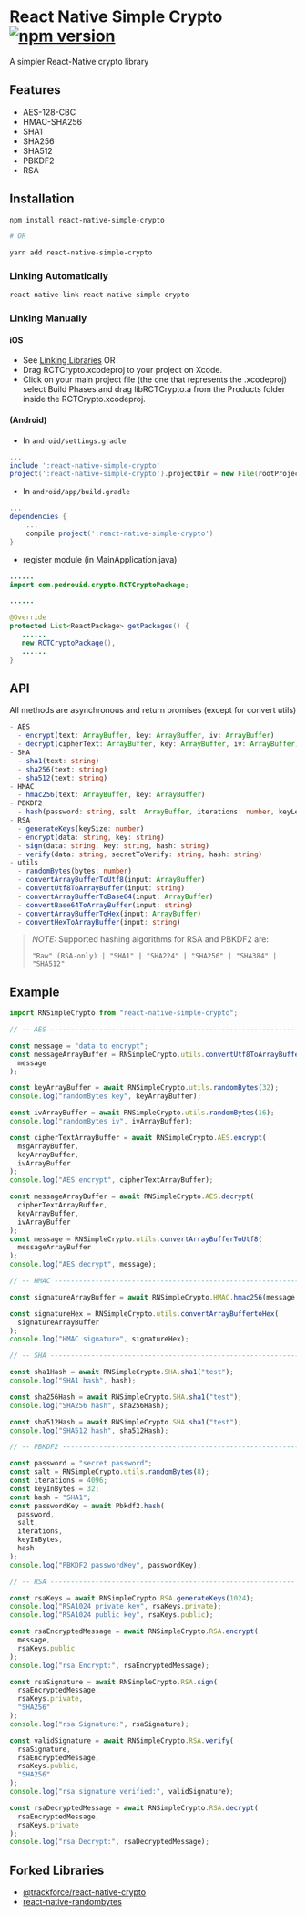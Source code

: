 # React Native Simple Crypto [![npm version](https://badge.fury.io/js/react-native-simple-crypto.svg)](https://badge.fury.io/js/react-native-simple-crypto)

A simpler React-Native crypto library

## Features

- AES-128-CBC
- HMAC-SHA256
- SHA1
- SHA256
- SHA512
- PBKDF2
- RSA

## Installation

```bash
npm install react-native-simple-crypto

# OR

yarn add react-native-simple-crypto
```

### Linking Automatically

```bash
react-native link react-native-simple-crypto
```

### Linking Manually

#### iOS

- See [Linking Libraries](http://facebook.github.io/react-native/docs/linking-libraries-ios.html)
  OR
- Drag RCTCrypto.xcodeproj to your project on Xcode.
- Click on your main project file (the one that represents the .xcodeproj) select Build Phases and drag libRCTCrypto.a from the Products folder inside the RCTCrypto.xcodeproj.

#### (Android)

- In `android/settings.gradle`

```gradle
...
include ':react-native-simple-crypto'
project(':react-native-simple-crypto').projectDir = new File(rootProject.projectDir, '../node_modules/react-native-simple-crypto/android')
```

- In `android/app/build.gradle`

```gradle
...
dependencies {
    ...
    compile project(':react-native-simple-crypto')
}
```

- register module (in MainApplication.java)

```java
......
import com.pedrouid.crypto.RCTCryptoPackage;

......

@Override
protected List<ReactPackage> getPackages() {
   ......
   new RCTCryptoPackage(),
   ......
}
```

## API

All methods are asynchronous and return promises (except for convert utils)

```typescript
- AES
  - encrypt(text: ArrayBuffer, key: ArrayBuffer, iv: ArrayBuffer)
  - decrypt(cipherText: ArrayBuffer, key: ArrayBuffer, iv: ArrayBuffer)
- SHA
  - sha1(text: string)
  - sha256(text: string)
  - sha512(text: string)
- HMAC
  - hmac256(text: ArrayBuffer, key: ArrayBuffer)
- PBKDF2
  - hash(password: string, salt: ArrayBuffer, iterations: number, keyLength: number, hash: string)
- RSA
  - generateKeys(keySize: number)
  - encrypt(data: string, key: string)
  - sign(data: string, key: string, hash: string)
  - verify(data: string, secretToVerify: string, hash: string)
- utils
  - randomBytes(bytes: number)
  - convertArrayBufferToUtf8(input: ArrayBuffer)
  - convertUtf8ToArrayBuffer(input: string)
  - convertArrayBufferToBase64(input: ArrayBuffer)
  - convertBase64ToArrayBuffer(input: string)
  - convertArrayBufferToHex(input: ArrayBuffer)
  - convertHexToArrayBuffer(input: string)
```

> _NOTE:_ Supported hashing algorithms for RSA and PBKDF2 are:
>
> `"Raw" (RSA-only) | "SHA1" | "SHA224" | "SHA256" | "SHA384" | "SHA512"`

## Example

```javascript
import RNSimpleCrypto from "react-native-simple-crypto";

// -- AES ------------------------------------------------------------- //

const message = "data to encrypt";
const messageArrayBuffer = RNSimpleCrypto.utils.convertUtf8ToArrayBuffer(
  message
);

const keyArrayBuffer = await RNSimpleCrypto.utils.randomBytes(32);
console.log("randomBytes key", keyArrayBuffer);

const ivArrayBuffer = await RNSimpleCrypto.utils.randomBytes(16);
console.log("randomBytes iv", ivArrayBuffer);

const cipherTextArrayBuffer = await RNSimpleCrypto.AES.encrypt(
  msgArrayBuffer,
  keyArrayBuffer,
  ivArrayBuffer
);
console.log("AES encrypt", cipherTextArrayBuffer);

const messageArrayBuffer = await RNSimpleCrypto.AES.decrypt(
  cipherTextArrayBuffer,
  keyArrayBuffer,
  ivArrayBuffer
);
const message = RNSimpleCrypto.utils.convertArrayBufferToUtf8(
  messageArrayBuffer
);
console.log("AES decrypt", message);

// -- HMAC ------------------------------------------------------------ //

const signatureArrayBuffer = await RNSimpleCrypto.HMAC.hmac256(message, key);

const signatureHex = RNSimpleCrypto.utils.convertArrayBuffertoHex(
  signatureArrayBuffer
);
console.log("HMAC signature", signatureHex);

// -- SHA ------------------------------------------------------------- //

const sha1Hash = await RNSimpleCrypto.SHA.sha1("test");
console.log("SHA1 hash", hash);

const sha256Hash = await RNSimpleCrypto.SHA.sha1("test");
console.log("SHA256 hash", sha256Hash);

const sha512Hash = await RNSimpleCrypto.SHA.sha1("test");
console.log("SHA512 hash", sha512Hash);

// -- PBKDF2 ---------------------------------------------------------- //

const password = "secret password";
const salt = RNSimpleCrypto.utils.randomBytes(8);
const iterations = 4096;
const keyInBytes = 32;
const hash = "SHA1";
const passwordKey = await Pbkdf2.hash(
  password,
  salt,
  iterations,
  keyInBytes,
  hash
);
console.log("PBKDF2 passwordKey", passwordKey);

// -- RSA ------------------------------------------------------------ //

const rsaKeys = await RNSimpleCrypto.RSA.generateKeys(1024);
console.log("RSA1024 private key", rsaKeys.private);
console.log("RSA1024 public key", rsaKeys.public);

const rsaEncryptedMessage = await RNSimpleCrypto.RSA.encrypt(
  message,
  rsaKeys.public
);
console.log("rsa Encrypt:", rsaEncryptedMessage);

const rsaSignature = await RNSimpleCrypto.RSA.sign(
  rsaEncryptedMessage,
  rsaKeys.private,
  "SHA256"
);
console.log("rsa Signature:", rsaSignature);

const validSignature = await RNSimpleCrypto.RSA.verify(
  rsaSignature,
  rsaEncryptedMessage,
  rsaKeys.public,
  "SHA256"
);
console.log("rsa signature verified:", validSignature);

const rsaDecryptedMessage = await RNSimpleCrypto.RSA.decrypt(
  rsaEncryptedMessage,
  rsaKeys.private
);
console.log("rsa Decrypt:", rsaDecryptedMessage);
```

## Forked Libraries

- [@trackforce/react-native-crypto](https://github.com/trackforce/react-native-crypto)
- [react-native-randombytes](https://github.com/mvayngrib/react-native-randombytes)
